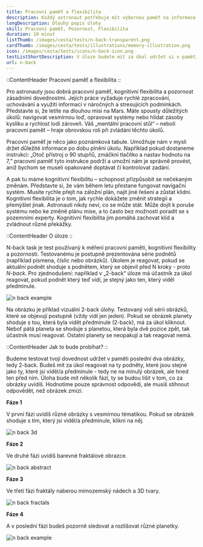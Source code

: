```yaml
---
title: Pracovní paměť a flexibilita
description: Každý astronaut potřebuje mít výbornou paměť na informace i krátkodobou paměť, aby si zapamatoval a dokálaz zpracovat množství informací, které se na něj v každou chvíli hrnou
longDescription: Dlouhý popis úlohy
skill: Pracovní paměť, Pozornost, Flexibilita
duration: 10 minut
listThumb: /images/cesta/tests/n-back-transparent.png
cardThumb: /images/cesta/tests/illustrations/memory-illustration.png
icon: /images/cesta/tests/icons/n-back-icon.png
testListShortDescription: V úloze budete mít za úkol udržet si v paměti informace a rychle reagovat na změny.
url: n-back
---
```

::ContentHeader
Pracovní paměť a flexibilita
::

Pro astronauty jsou dobrá pracovní paměť, kognitivní flexibilita a pozornost zásadními dovednostmi. Jejich práce vyžaduje rychlé zpracování, uchovávání a využití informací v náročných a stresujících podmínkách. Představte si, že letíte na dlouhou misi na Mars. Máte spousty důležitých úkolů: navigovat vesmírnou loď, opravovat systémy nebo hlídat zásoby kyslíku a rychlost lodi zároveň. Váš „mentální pracovní stůl“ – neboli pracovní paměť – hraje obrovskou roli při zvládání těchto úkolů.

Pracovní paměť je něco jako poznámková tabule. Umožňuje nám v mysli držet důležité informace po dobu plnění úkolu. Například pokud dostaneme instrukci: „Otoč přístroj o 90 stupňů, zmáčkni tlačítko a nastav hodnotu na 7,“ pracovní paměť tyto instrukce podrží a umožní nám je správně provést, aniž bychom se museli opakovaně doptávat či kontrolovat zadání. 

A pak tu máme kognitivní flexibilitu – schopnost přizpůsobit se nečekaným změnám. Představte si, že vám během letu přestane fungovat navigační systém. Musíte rychle přejít na záložní plán, najít jiné řešení a zůstat klidní. Kognitivní flexibilita je o tom, jak rychle dokážete změnit strategii a přemýšlet jinak. Astronauti nikdy neví, co se může stát. Může dojít k poruše systému nebo ke změně plánu mise, a to často bez možnosti poradit se s pozemními experty. Kognitivní flexibilita jim pomáhá zachovat klid a zvládnout různé překážky.

::ContentHeader
O úloze
::

N-back task je test používaný k měření pracovní paměti, kognitivní flexibility a pozornosti. Testovanému je postupně prezentována série podnětů (například písmena, číslic nebo obrázků). Úkolem je reagovat, pokud se aktuální podnět shoduje s podnětem, který se objevil před N kroky - proto *N-back*. Pro zjednodušení: například v „2-back“ úloze má účastník za úkol reagovat, pokud podnět který teď vidí, je stejný jako ten, který viděl předminule.

![n back example](/images/tutorials/n-back/n-back-planets.png)

Na obrázku je příklad vizuální 2-back úlohy. Testovaný vidí sérii obrázků, které se objevují postupně (vždy vidí jen jeden). Pokud se obrázek planety shoduje s tou, která byla vidět předminule (2-back), má za úkol kliknout. Neboť pátá planeta se shoduje s planetou, která byla dvě pozice zpět, tak účastník musí reagovat. Ostatní planety se neopakují a tak reagovat nemá.

::ContentHeader
Jak to bude probíhat?
::

Budeme testovat tvojí dovednost udržet v paměti poslední dva obrázky, tedy 2-back. Budeš mít za úkol reagovat na ty podněty, které jsou stejné jako ty, které jsi viděl/a předminule - tedy ne na minulý obrázek, ale hned ten před ním. Úloha bude mít několik fází, ty se budou lišit v tom, co za obrázky uvidíš. Hodnotíme pouze správnost odpovědi, ale musíš stihnout odpovědět, než obrázek zmizí.

**Fáze 1**

V první fázi uvidíš různé obrázky s vesmírnou tématikou. Pokud se obrázek shoduje s tím, který jsi viděl/a předminule, klikni na něj.

![n back 3d](/images/tutorials/n-back/n-back-abstract.png)


**Fáze 2**

Ve druhé fázi uvidíš barevné fraktálové obrazce.

![n back abstract](/images/tutorials/n-back/n-back-fractals.png)

**Fáze 3**

Ve třetí fázi fraktály naberou mimozemský nádech a 3D tvary.

![n back fractals](/images/tutorials/n-back/n-back-3d.png)

**Fáze 4**

A v poslední fázi budeš pozorně sledovat a rozlišovat různé planetky.

![n back example](/images/tutorials/n-back/n-back-planets.png)